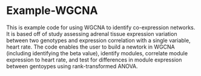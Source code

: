 # Example-WGCNA
This is example code for using WGCNA to identify co-expression networks.
It is based off of study assessing adrenal tissue expression variation between two genotypes and expression correlation with a single variable, heart rate. The code enables the user to build a newtork in WGCNA (including identifying the beta value), identify modules, correlate module expression to heart rate, and test for differences in module expression between gentoypes using rank-transformed ANOVA.
